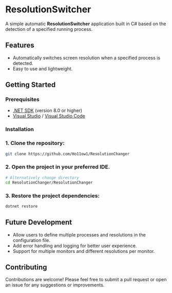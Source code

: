 # ResolutionSwitcher

A simple automatic **ResolutionSwitcher** application built in C# based on the detection of a specified running process.

## Features

- Automatically switches screen resolution when a specified process is detected.
- Easy to use and lightweight.

## Getting Started

### Prerequisites

- [.NET SDK](https://dotnet.microsoft.com/download) (version 8.0 or higher)
- [Visual Studio](https://visualstudio.microsoft.com/) / [Visual Studio Code](https://code.visualstudio.com/)

### Installation

### 1. Clone the repository:
```bash
git clone https://github.com/Ho11ow1/ResolutionChanger
```

### 2. Open the project in your preferred IDE.
```bash
# Alternatively change directory
cd ResolutionChanger/ResolutionChanger
```

### 3. Restore the project dependencies:
```bash
dotnet restore
```

## Future Development

- Allow users to define multiple processes and resolutions in the configuration file.
- Add error handling and logging for better user experience.
- Support for multiple monitors and different resolutions per monitor.

## Contributing

Contributions are welcome! Please feel free to submit a pull request or open an issue for any suggestions or improvements.
